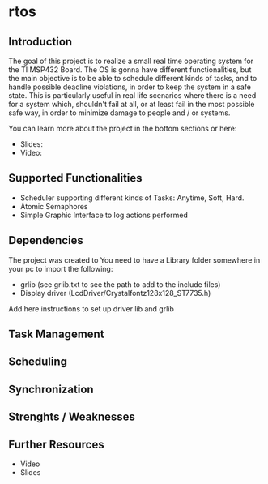# rtos
## Introduction
The goal of this project is to realize a small real time operating system for the TI MSP432 Board. The OS is gonna have different functionalities, but the main objective is to be able to schedule different kinds of tasks, and to handle possible deadline violations, in order to keep the system in a safe state.
This is particularly useful in real life scenarios where there is a need for a system which, shouldn't fail at all, or at least fail in the most possible safe way, in order to minimize damage to people and / or systems.

You can learn more about the project in the bottom sections or here:
- Slides:
- Video:

## Supported Functionalities
- Scheduler supporting different kinds of Tasks: Anytime, Soft, Hard.
- Atomic Semaphores
- Simple Graphic Interface to log actions performed

## Dependencies
The project was created to 
You need to have a Library folder somewhere in your pc to import the following:
- grlib (see grlib.txt to see the path to add to the include files)
- Display driver (LcdDriver/Crystalfontz128x128_ST7735.h)

Add here instructions to set up driver lib and grlib 

## Task Management

## Scheduling

## Synchronization

## Strenghts / Weaknesses

## Further Resources
- Video
- Slides

